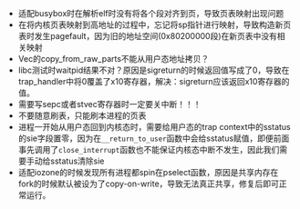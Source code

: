 - 适配busybox时在解析elf时没有将各个段对齐到页，导致页表映射出现问题
- 在将内核页表映射到高地址的过程中，忘记将sp指针进行映射，导致构造新页表时发生pagefault，因为旧的地址空间(0x80200000段)在新页表中没有相关映射
- Vec的copy_from_raw_parts不能从用户态地址拷贝？
- libc测试时waitpid结果不对？原因是sigreturn的时候返回值写成了0，导致在trap_handler中将0覆盖了x10寄存器，解决：sigreturn应该返回x10寄存器的值。
- 需要写sepc或者stvec寄存器时一定要关中断！！！
- 不要随意刷表，只能刷本进程的页表
- 进程一开始从用户态回到内核态时，需要给用户态的trap context中的sstatus的sie字段置零，因为在`__return_to_user`函数中会给sstatus赋值，即便前面事先调用了`close_interrupt`函数也不能保证内核态中断不发生，因此我们需要手动给sstatus清除sie
- 适配iozone的时候发现所有进程都spin在pselect函数，原因是共享内存在fork的时候默认被设为了copy-on-write，导致无法真正共享，修复后即可正常运行。